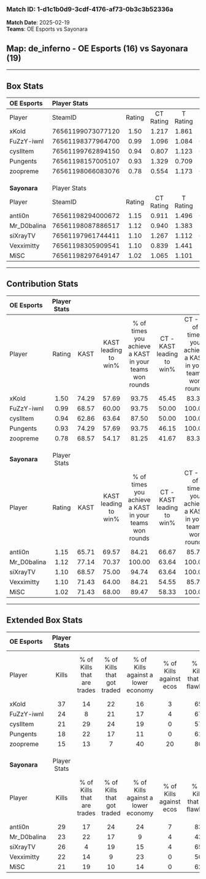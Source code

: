 ### Match ID: 1-d1c1b0d9-3cdf-4176-af73-0b3c3b52336a  
**Match Date**: 2025-02-19  
**Teams**: OE Esports vs Sayonara  

## **Map**: de_inferno - OE Esports (16) vs Sayonara (19)  
---  

## Box Stats  

| **OE Esports** | Player Stats      |        |           |          |       |       |       |         |        |      |     |
| :- | :- | :-: | :-: | :-: | :-: | :-: | :-: | :-: | :-: | :-: | :-: |
| Player         | SteamID           | Rating | CT Rating | T Rating | KAST  |  ADR  | Kills | Assists | Deaths | K/D  | HS% |
| xKold          | 76561199073077120 |  1.50  |   1.217   |  1.861   | 74.29 | 100.9 |  37   |    3    |   23   | 1.61 | 13  |
| FuZzY-iwnl     | 76561198377964700 |  0.99  |   1.096   |  1.084   | 68.57 | 63.7  |  24   |    4    |   25   | 0.96 | 45  |
| cysIItem       | 76561199762894150 |  0.94  |   0.807   |  1.123   | 62.86 | 74.0  |  21   |   10    |   24   | 0.88 | 47  |
| Pungents       | 76561198157005107 |  0.93  |   1.329   |  0.709   | 74.29 | 57.4  |  18   |   11    |   22   | 0.82 | 66  |
| zoopreme       | 76561198066083076 |  0.78  |   0.554   |  1.173   | 68.57 | 70.7  |  15   |   10    |   27   | 0.56 | 46  |
|                |                   |        |           |          |       |       |       |         |        |      |     |
|                |                   |        |           |          |       |       |       |         |        |      |     |
|                |                   |        |           |          |       |       |       |         |        |      |     |
| **Sayonara**   | Player Stats      |        |           |          |       |       |       |         |        |      |     |
| Player         | SteamID           | Rating | CT Rating | T Rating | KAST  |  ADR  | Kills | Assists | Deaths | K/D  | HS% |
| antli0n        | 76561198294000672 |  1.15  |   0.911   |  1.496   | 65.71 | 85.2  |  29   |    5    |   26   | 1.12 | 37  |
| Mr_D0balina    | 76561198087886517 |  1.12  |   0.940   |  1.383   | 77.14 | 71.7  |  23   |   11    |   22   | 1.05 | 47  |
| siXrayTV       | 76561197961744411 |  1.10  |   1.267   |  1.112   | 68.57 | 76.3  |  26   |   10    |   25   | 1.04 | 46  |
| Vexximitty     | 76561198305909541 |  1.10  |   0.839   |  1.441   | 71.43 | 82.8  |  22   |   11    |   21   | 1.05 | 40  |
| MiSC           | 76561198297649147 |  1.02  |   1.065   |  1.101   | 71.43 | 68.0  |  21   |    8    |   21   | 1.00 | 47  |
---  

## Contribution Stats  

| **OE Esports** | Player Stats |       |                      |                                                        |                           |                                                             |                          |                                                            |
| :- | :-: | :-: | :-: | :-: | :-: | :-: | :-: | :-: |
| Player         |    Rating    | KAST  | KAST leading to win% | % of times you achieve a KAST in your teams won rounds | CT - KAST leading to win% | CT - % of times you achieve a KAST in your teams won rounds | T - KAST leading to win% | T - % of times you achieve a KAST in your teams won rounds |
| xKold          |     1.50     | 74.29 |        57.69         |                         93.75                          |           45.45           |                            83.33                            |          66.67           |                           100.00                           |
| FuZzY-iwnl     |     0.99     | 68.57 |        60.00         |                         93.75                          |           50.00           |                           100.00                            |          69.23           |                           90.00                            |
| cysIItem       |     0.94     | 62.86 |        63.64         |                         87.50                          |           50.00           |                           100.00                            |          80.00           |                           80.00                            |
| Pungents       |     0.93     | 74.29 |        57.69         |                         93.75                          |           46.15           |                           100.00                            |          69.23           |                           90.00                            |
| zoopreme       |     0.78     | 68.57 |        54.17         |                         81.25                          |           41.67           |                            83.33                            |          66.67           |                           80.00                            |
|                |              |       |                      |                                                        |                           |                                                             |                          |                                                            |
|                |              |       |                      |                                                        |                           |                                                             |                          |                                                            |
|                |              |       |                      |                                                        |                           |                                                             |                          |                                                            |
| **Sayonara**   | Player Stats |       |                      |                                                        |                           |                                                             |                          |                                                            |
| Player         |    Rating    | KAST  | KAST leading to win% | % of times you achieve a KAST in your teams won rounds | CT - KAST leading to win% | CT - % of times you achieve a KAST in your teams won rounds | T - KAST leading to win% | T - % of times you achieve a KAST in your teams won rounds |
| antli0n        |     1.15     | 65.71 |        69.57         |                         84.21                          |           66.67           |                            85.71                            |          71.43           |                           83.33                            |
| Mr_D0balina    |     1.12     | 77.14 |        70.37         |                         100.00                         |           63.64           |                           100.00                            |          75.00           |                           100.00                           |
| siXrayTV       |     1.10     | 68.57 |        75.00         |                         94.74                          |           63.64           |                           100.00                            |          84.62           |                           91.67                            |
| Vexximitty     |     1.10     | 71.43 |        64.00         |                         84.21                          |           54.55           |                            85.71                            |          71.43           |                           83.33                            |
| MiSC           |     1.02     | 71.43 |        68.00         |                         89.47                          |           58.33           |                           100.00                            |          76.92           |                           83.33                            |
---  

## Extended Box Stats  

| **OE Esports** | Player Stats |                            |                            |                                    |                         |                              |                                 |        |                             |                                     |                          |                               |                            |
| :- | :-: | :-: | :-: | :-: | :-: | :-: | :-: | :-: | :-: | :-: | :-: | :-: | :-: |
| Player         |    Kills     | % of Kills that are trades | % of Kills that got traded | % of Kills against a lower economy | % of Kills against ecos | % of Kills that are flawless | % of Kills that are close duels | Deaths | % of Deaths that get traded | % of Deaths against a lower economy | % of Deaths against ecos | % of Deaths that are flawless | % of Deaths that are close |
| xKold          |      37      |             14             |             22             |                 16                 |            3            |              65              |               11                |   23   |              9              |                  4                  |            0             |              83               |             0              |
| FuZzY-iwnl     |      24      |             8              |             21             |                 17                 |            4            |              67              |                4                |   25   |             20              |                  8                  |            4             |              68               |             0              |
| cysIItem       |      21      |             29             |             24             |                 19                 |            0            |              57              |                5                |   24   |              4              |                 13                  |            4             |              50               |             4              |
| Pungents       |      18      |             22             |             17             |                 11                 |            0            |              61              |                0                |   22   |             27              |                  9                  |            0             |              64               |             5              |
| zoopreme       |      15      |             13             |             7              |                 40                 |           20            |              80              |                7                |   27   |             22              |                  7                  |            0             |              52               |             15             |
|                |              |                            |                            |                                    |                         |                              |                                 |        |                             |                                     |                          |                               |                            |
|                |              |                            |                            |                                    |                         |                              |                                 |        |                             |                                     |                          |                               |                            |
|                |              |                            |                            |                                    |                         |                              |                                 |        |                             |                                     |                          |                               |                            |
| **Sayonara**   | Player Stats |                            |                            |                                    |                         |                              |                                 |        |                             |                                     |                          |                               |                            |
| Player         |    Kills     | % of Kills that are trades | % of Kills that got traded | % of Kills against a lower economy | % of Kills against ecos | % of Kills that are flawless | % of Kills that are close duels | Deaths | % of Deaths that get traded | % of Deaths against a lower economy | % of Deaths against ecos | % of Deaths that are flawless | % of Deaths that are close |
| antli0n        |      29      |             17             |             24             |                 24                 |            7            |              83              |                0                |   26   |             15              |                 12                  |            0             |              73               |             4              |
| Mr_D0balina    |      23      |             22             |             17             |                 9                  |            4            |              43              |               13                |   22   |             18              |                  9                  |            0             |              73               |             5              |
| siXrayTV       |      26      |             4              |             19             |                 15                 |            4            |              65              |                4                |   25   |             28              |                 12                  |            0             |              72               |             8              |
| Vexximitty     |      22      |             14             |             9              |                 23                 |            0            |              50              |                0                |   21   |             14              |                 10                  |            0             |              57               |             5              |
| MiSC           |      21      |             19             |             10             |                 14                 |            0            |              62              |               10                |   21   |             19              |                 19                  |            5             |              57               |             10             |
